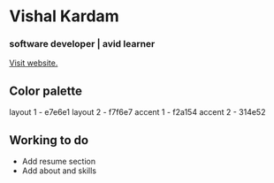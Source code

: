 # Vishal Kardam
### software developer | avid learner

[Visit website.](https://vishk95.github.io/Portfolio2.0/)

## Color palette

layout 1 - e7e6e1
layout 2 - f7f6e7
accent 1 - f2a154
accent 2 - 314e52

## Working to do 
- Add resume section
- Add about and skills